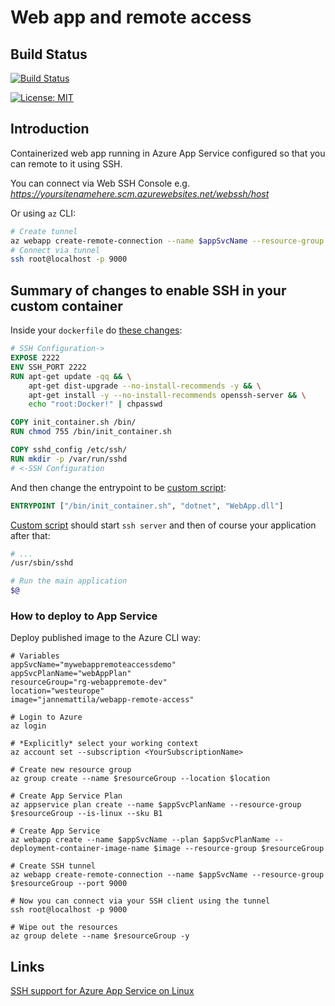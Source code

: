 # Web app and remote access

## Build Status

[![Build Status](https://dev.azure.com/jannemattila/jannemattila/_apis/build/status/JanneMattila.327-webapp-remote-access?branchName=master)](https://dev.azure.com/jannemattila/jannemattila/_build/latest?definitionId=47&branchName=master)

[![License: MIT](https://img.shields.io/badge/License-MIT-yellow.svg)](https://opensource.org/licenses/MIT)

## Introduction

Containerized web app running in Azure App Service configured
so that you can remote to it using SSH.

You can connect via Web SSH Console e.g. 
_https://yoursitenamehere.scm.azurewebsites.net/webssh/host_

Or using `az` CLI:

```bash
# Create tunnel
az webapp create-remote-connection --name $appSvcName --resource-group $resourceGroup --port 9000
# Connect via tunnel
ssh root@localhost -p 9000
```

## Summary of changes to enable SSH in your custom container

Inside your `dockerfile` do [these changes](https://github.com/JanneMattila/327-webapp-remote-access/blob/master/src/WebApp/Dockerfile#L9-L22):

```dockerfile
# SSH Configuration->
EXPOSE 2222
ENV SSH_PORT 2222
RUN apt-get update -qq && \
    apt-get dist-upgrade --no-install-recommends -y && \
    apt-get install -y --no-install-recommends openssh-server && \
    echo "root:Docker!" | chpasswd

COPY init_container.sh /bin/
RUN chmod 755 /bin/init_container.sh

COPY sshd_config /etc/ssh/
RUN mkdir -p /var/run/sshd
# <-SSH Configuration
```

And then change the entrypoint to be [custom script](https://github.com/JanneMattila/327-webapp-remote-access/blob/master/src/WebApp/Dockerfile#L45):

```dockerfile
ENTRYPOINT ["/bin/init_container.sh", "dotnet", "WebApp.dll"]
```

[Custom script](https://github.com/JanneMattila/327-webapp-remote-access/blob/master/init_container.sh#L24-L31) should start `ssh server` and then of course your application after that:

```bash
# ...
/usr/sbin/sshd

# Run the main application
$@
```

### How to deploy to App Service

Deploy published image to the Azure CLI way:

```batch
# Variables
appSvcName="mywebappremoteaccessdemo"
appSvcPlanName="webAppPlan"
resourceGroup="rg-webappremote-dev"
location="westeurope"
image="jannemattila/webapp-remote-access"

# Login to Azure
az login

# *Explicitly* select your working context
az account set --subscription <YourSubscriptionName>

# Create new resource group
az group create --name $resourceGroup --location $location

# Create App Service Plan
az appservice plan create --name $appSvcPlanName --resource-group $resourceGroup --is-linux --sku B1

# Create App Service
az webapp create --name $appSvcName --plan $appSvcPlanName --deployment-container-image-name $image --resource-group $resourceGroup

# Create SSH tunnel
az webapp create-remote-connection --name $appSvcName --resource-group $resourceGroup --port 9000

# Now you can connect via your SSH client using the tunnel
ssh root@localhost -p 9000

# Wipe out the resources
az group delete --name $resourceGroup -y
``` 

## Links

[SSH support for Azure App Service on Linux](https://docs.microsoft.com/en-us/azure/app-service/containers/app-service-linux-ssh-support)
